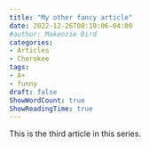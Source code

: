 ```yaml
---
title: "My other fancy article"
date: 2022-12-26T08:10:06-04:00
#author: Makenzie Bird
categories:
- Articles
- Cherokee
tags:
- A+
- funny
draft: false
ShowWordCount: true
ShowReadingTime: true
---
```


This is the third article in this series.